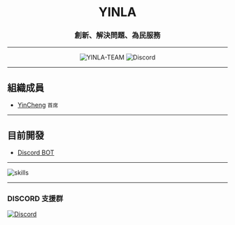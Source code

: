 <h1 align="center">YINLA</h1>

<h3 align="center">創新、解決問題、為民服務</h3>

---
<p align="center"> <img src="https://komarev.com/ghpvc/?username=YINLA-TEAM&label=views&color=8cff00&style=flat-square" alt="YINLA-TEAM" /> <img alt="Discord" src="https://img.shields.io/discord/1031159028505641011?style=flat-square"> </p>

---
## **組織成員**

- [YinCheng](https://github.com/YinCheng0106) `首席` 

---
## **目前開發**

- [Discord BOT](https://github.com/YINLA-TEAM/YINLA)

---
![skills](https://skillicons.dev/icons?i=html,css,js,py,cpp,)

---
### **DISCORD 支援群**
[![Discord](https://skillicons.dev/icons?i=discord)](https://discord.gg/mnCHdBbh65)